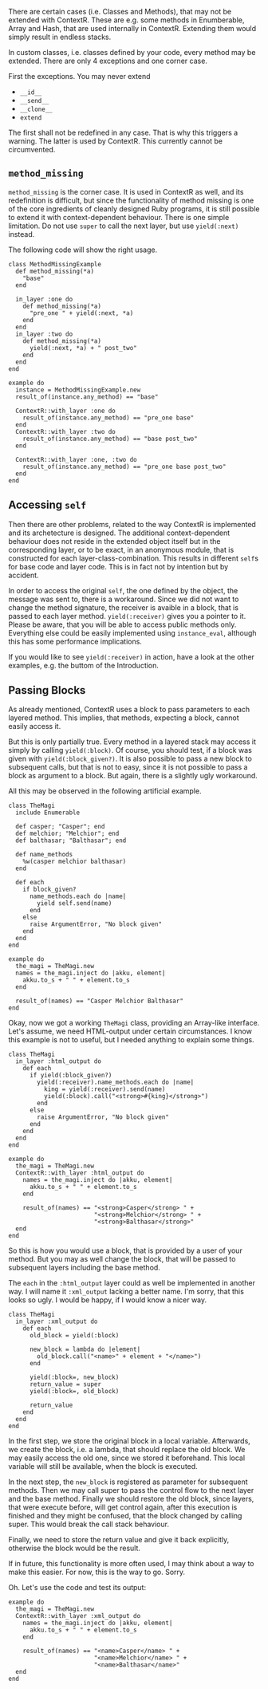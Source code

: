 There are certain cases (i.e. Classes and Methods), that may not be extended
with ContextR. These are e.g. some methods in Enumberable, Array and Hash, 
that are used internally in ContextR. Extending them would simply result in 
endless stacks.

In custom classes, i.e. classes defined by your code, every method may be 
extended. There are only 4 exceptions and one corner case.

First the exceptions. You may never extend

* `__id__`
* `__send__`
* `__clone__`
* `extend`

The first shall not be redefined in any case. That is why this triggers a 
warning. The latter is used by ContextR. This currently cannot be circumvented.

`method_missing`
----------------

`method_missing` is the corner case. It is used in ContextR as well, and its
redefinition is difficult, but since the functionality of method missing is 
one of the core ingredients of cleanly designed Ruby programs, it is still 
possible to extend it with context-dependent behaviour. There is one simple
limitation. Do not use `super` to call the next layer, but use `yield(:next)` 
instead.

The following code will show the right usage.

    class MethodMissingExample
      def method_missing(*a)
        "base"
      end

      in_layer :one do
        def method_missing(*a)
          "pre_one " + yield(:next, *a)
        end
      end
      in_layer :two do
        def method_missing(*a)
          yield(:next, *a) + " post_two"
        end
      end
    end

    example do
      instance = MethodMissingExample.new
      result_of(instance.any_method) == "base"

      ContextR::with_layer :one do
        result_of(instance.any_method) == "pre_one base"
      end
      ContextR::with_layer :two do
        result_of(instance.any_method) == "base post_two"
      end

      ContextR::with_layer :one, :two do
        result_of(instance.any_method) == "pre_one base post_two"
      end
    end

Accessing `self`
----------------

Then there are other problems, related to the way ContextR is implemented and
its archetecture is designed. The additional context-dependent behaviour does 
not reside in the extended object itself but in the corresponding layer, or to
be exact, in an anonymous module, that is constructed for each 
layer-class-combination. This results in different `self`s for base code and
layer code. This is in fact not by intention but by accident.

In order to access the original `self`, the one defined by the object, the 
message was sent to, there is a workaround. Since we did not want to change
the method signature, the receiver is avaible in a block, that is passed to
each layer method. `yield(:receiver)` gives you a pointer to it. Please be 
aware, that you will be able to access public methods only. Everything else 
could be easily implemented using `instance_eval`, although this has some 
performance implications.

If you would like to see `yield(:receiver)` in action, have a look at the other
examples, e.g. the buttom of the Introduction.

Passing Blocks
--------------

As already mentioned, ContextR uses a block to pass parameters to each layered
method. This implies, that methods, expecting a block, cannot easily access it.

But this is only partially true. Every method in a layered stack may access it
simply by calling `yield(:block)`. Of course, you should test, if a block was
given with `yield(:block_given?)`. It is also possible to pass a new block to
subsequent calls, but that is not to easy, since it is not possible to pass a 
block as argument to a block. But again, there is a slightly ugly workaround.

All this may be observed in the following artificial example.

    class TheMagi
      include Enumerable

      def casper; "Casper"; end
      def melchior; "Melchior"; end
      def balthasar; "Balthasar"; end

      def name_methods
        %w(casper melchior balthasar)
      end

      def each
        if block_given?
          name_methods.each do |name|
            yield self.send(name)
          end
        else
          raise ArgumentError, "No block given"
        end
      end
    end

    example do
      the_magi = TheMagi.new
      names = the_magi.inject do |akku, element|
        akku.to_s + " " + element.to_s 
      end

      result_of(names) == "Casper Melchior Balthasar"
    end

Okay, now we got a working `TheMagi` class, providing an Array-like interface.
Let's assume, we need HTML-output under certain circumstances. I know this
example is not to useful, but I needed anything to explain some things.

    class TheMagi
      in_layer :html_output do
        def each
          if yield(:block_given?)
            yield(:receiver).name_methods.each do |name|
              king = yield(:receiver).send(name)
              yield(:block).call("<strong>#{king}</strong>")
            end
          else
            raise ArgumentError, "No block given"
          end
        end
      end
    end

    example do
      the_magi = TheMagi.new
      ContextR::with_layer :html_output do
        names = the_magi.inject do |akku, element|
          akku.to_s + " " + element.to_s 
        end

        result_of(names) == "<strong>Casper</strong> " +
                            "<strong>Melchior</strong> " +
                            "<strong>Balthasar</strong>"
      end
    end

So this is how you would use a block, that is provided by a user of your method.
But you may as well change the block, that will be passed to subsequent layers
including the base method.

The `each` in the `:html_output` layer could as well be implemented in another
way. I will name it `:xml_output` lacking a better name. I'm sorry, that this
looks so ugly. I would be happy, if I would know a nicer way.

    class TheMagi
      in_layer :xml_output do
        def each
          old_block = yield(:block)

          new_block = lambda do |element|
            old_block.call("<name>" + element + "</name>")
          end

          yield(:block=, new_block)
          return_value = super
          yield(:block=, old_block)

          return_value
        end
      end
    end
 
In the first step, we store the original block in a local variable. Afterwards,
we create the block, i.e. a lambda, that should replace the old block. We
may easily access the old one, since we stored it beforehand. This local 
variable will still be available, when the block is executed.

In the next step, the `new_block` is registered as parameter for subsequent 
methods. Then we may call super to pass the control flow to the next layer and
the base method. Finally we should restore the old block, since layers, that
were execute before, will get control again, after this execution is finished 
and they might be confused, that the block changed by calling super. This would
break the call stack behaviour.

Finally, we need to store the return value and give it back explicitly, 
otherwise the block would be the result.

If in future, this functionality is more often used, I may think about a way
to make this easier. For now, this is the way to go. Sorry.

Oh. Let's use the code and test its output:

    example do
      the_magi = TheMagi.new
      ContextR::with_layer :xml_output do
        names = the_magi.inject do |akku, element|
          akku.to_s + " " + element.to_s 
        end

        result_of(names) == "<name>Casper</name> " +
                            "<name>Melchior</name> " +
                            "<name>Balthasar</name>"
      end
    end
